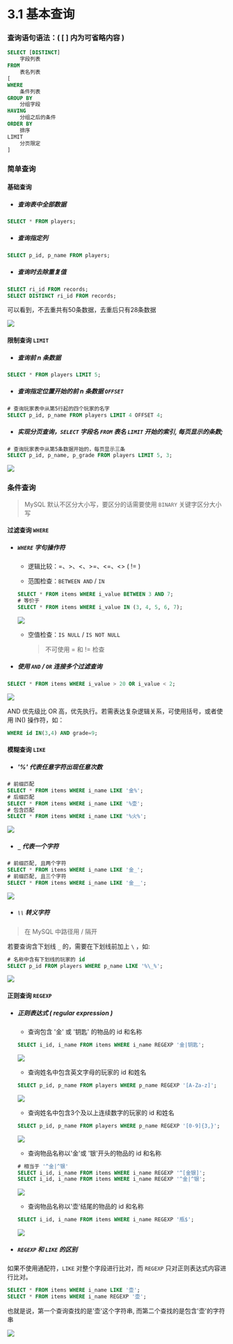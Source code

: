# **3.1 基本查询**

### 查询语句语法：( [ ] 内为可省略内容 )

```sql
SELECT [DISTINCT]
    字段列表
FROM
    表名列表
[
WHERE
    条件列表
GROUP BY
    分组字段
HAVING
    分组之后的条件
ORDER BY
    排序
​LIMIT
    分页限定
]
```

### **简单查询**

#### **基础查询**

+ ##### 查询表中全部数据

```sql
SELECT * FROM players;
```

+ ##### 查询指定列

```sql
SELECT p_id, p_name FROM players;
```

+ ##### 查询时去除重复值

```sql
SELECT ri_id FROM records;
SELECT DISTINCT ri_id FROM records;
```

可以看到，不去重共有50条数据，去重后只有28条数据

![ ](./img/3-1-1.png)

#### **限制查询 `LIMIT`**

+ ##### 查询前 n 条数据

```sql
SELECT * FROM players LIMIT 5;
```

+ ##### 查询指定位置开始的前 n 条数据 `OFFSET`

```sql
# 查询玩家表中从第5行起的四个玩家的名字
SELECT p_id, p_name FROM players LIMIT 4 OFFSET 4;
```

+ ##### 实现分页查询，`SELECT` 字段名 `FROM` 表名 `LIMIT` 开始的索引, 每页显示的条数;

```sql
# 查询玩家表中从第5条数据开始的，每页显示三条
SELECT p_id, p_name, p_grade FROM players LIMIT 5, 3;
```

![ ](./img/3-1-2.png)


### **条件查询**

> MySQL 默认不区分大小写，要区分的话需要使用 `BINARY` 关键字区分大小写

#### **过滤查询 `WHERE`**

+ ##### `WHERE` 字句操作符

    + 逻辑比较：=、>、<、>=、<=、<> ( != )

    + 范围检查：`BETWEEN AND` / `IN`

    ```sql
    SELECT * FROM items WHERE i_value BETWEEN 3 AND 7;
    # 等价于
    SELECT * FROM items WHERE i_value IN (3, 4, 5, 6, 7);
    ```
    ![ ](./img/3-1-3.png)

    + 空值检查：`IS NULL` / `IS NOT NULL`

        > 不可使用 = 和 != 检查

+ ##### 使用 `AND` / `OR` 连接多个过滤查询

```sql
SELECT * FROM items WHERE i_value > 20 OR i_value < 2;
```

![ ](./img/3-1-4.png)

AND 优先级比 OR 高，优先执行。若需表达复杂逻辑关系，可使用括号，或者使用 IN() 操作符，如：

```sql
WHERE id IN(3,4) AND grade=9;
```

#### **模糊查询 `LIKE`**

+ ##### '%' 代表任意字符出现任意次数

```sql
# 前缀匹配
SELECT * FROM items WHERE i_name LIKE '金%';
# 后缀匹配
SELECT * FROM items WHERE i_name LIKE '%壶';
# 包含匹配
SELECT * FROM items WHERE i_name LIKE '%火%';
```

![ ](./img/3-1-5.png)

+ ##### `_` 代表一个字符

```sql
# 前缀匹配, 且两个字符
SELECT * FROM items WHERE i_name LIKE '金_';
# 前缀匹配, 且三个字符
SELECT * FROM items WHERE i_name LIKE '金__';
```

![ ](./img/3-1-12.png)

+ ##### `\\` 转义字符

> 在 MySQL 中路径用 / 隔开

若要查询含下划线 `_` 的，需要在下划线前加上 `\` ，如:

```sql
# 名称中含有下划线的玩家的 id
SELECT p_id FROM players WHERE p_name LIKE '%\_%';
```
![ ](./img/3-1-6.png)

#### **正则查询 `REGEXP`**

+ ##### 正则表达式 ( regular expression )

    + 查询包含 '金' 或 '钥匙' 的物品的 id 和名称

    ```sql
    SELECT i_id, i_name FROM items WHERE i_name REGEXP '金|钥匙';
    ```

    ![ ](./img/3-1-7.png)

    + 查询姓名中包含英文字母的玩家的 id 和姓名

    ```sql
    SELECT p_id, p_name FROM players WHERE p_name REGEXP '[A-Za-z]';
    ```

    ![ ](./img/3-1-8.png)

    + 查询姓名中包含3个及以上连续数字的玩家的 id 和姓名

    ```sql
    SELECT p_id, p_name FROM players WHERE p_name REGEXP '[0-9]{3,}';
    ```

    ![ ](./img/3-1-9.png)

    + 查询物品名称以'金'或 '银'开头的物品的 id 和名称

    ```sql
    # 相当于 '^金|^银'
    SELECT i_id, i_name FROM items WHERE i_name REGEXP '^[金银]';
    SELECT i_id, i_name FROM items WHERE i_name REGEXP '^金|^银';
    ```

    ![ ](./img/3-1-10.png)

    + 查询物品名称以'壶'结尾的物品的 id 和名称

    ```sql
    SELECT i_id, i_name FROM items WHERE i_name REGEXP '瓶$';
    ```

    ![ ](./img/3-1-11.png)

+ ##### `REGEXP` 和 `LIKE` 的区别

如果不使用通配符，`LIKE` 对整个字段进行比对，而 `REGEXP` 只对正则表达式内容进行比对。

```sql
SELECT * FROM items WHERE i_name LIKE '壶';
SELECT * FROM items WHERE i_name REGEXP '壶';
```
也就是说，第一个查询查找的是'壶'这个字符串, 而第二个查找的是包含'壶'的字符串

![ ](./img/3-1-13.png)
